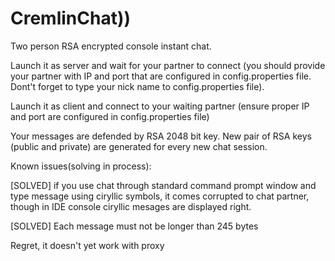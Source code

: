 # CremlinChat))
Two person RSA encrypted console instant chat.

Launch it as server and wait for your partner to connect (you should provide your partner with IP and port that are configured in config.properties file. Dont't forget to type your nick name to config.properties file).

Launch it as client and connect to your waiting partner (ensure proper IP and port are configured in config.properties file)

Your messages are defended by RSA 2048 bit key. New pair of RSA keys (public and private) are generated for every new chat session.


Known issues(solving in process): 

[SOLVED] if you use chat through standard command prompt window and type message using ciryllic symbols, it comes corrupted to chat partner, though in IDE console ciryllic mesages are displayed right. 

[SOLVED] Each message must not be longer than 245 bytes

Regret, it doesn't yet work with proxy
